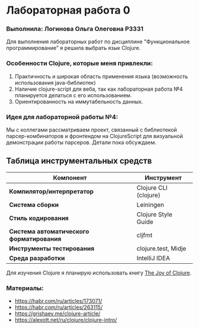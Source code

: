# Лабораторная работа 0
### Выполнила: Логинова Ольга Олеговна P3331

Для выполнения лабораторных работ по дисциплине "Функциональное программирование" я решила выбрать язык Clojure. 

### Особенности Clojure, которые меня привлекли: 
1. Практичность и  широкая область применения языка (возможность использования java-библиотек)
2. Наличие clojure-script для веба, так как лабораторная работа №4 планируется делаться с его использованием.
3. Ориентированность на иммутабельность данных.

### Идея для лабораторной работы №4:
Мы с коллегами рассматриваем проект, связанный с библиотекой парсер-комбинаторов и фронтендом на ClojureScript для визуальной демонстрации работы парсеров. Детали пока обсуждаем.

## Таблица инструментальных средств

| Компонент                        | Инструмент                         |
|----------------------------------|------------------------------------|
| **Компилятор/интерпретатор**     | Clojure CLI (clojure)              |
| **Система сборки**               | Leiningen                          |
| **Стиль кодирования**            | Clojure Style Guide                |
| **Система автоматического форматирования** | cljfmt                    |
| **Инструменты тестирования**     | clojure.test, Midje                |
| **Среда разработки**             | IntelliJ IDEA |

Для изучения Clojure я планирую использовать книгу [The Joy of Clojure](https://k0d.cc/storage/books/Clojure/The%20Joy%20of%20Clojure,%202nd%20Edition.pdf).

### Материалы:
- https://habr.com/ru/articles/173071/
- https://habr.com/ru/articles/263115/
- https://grishaev.me/clojure-article/
- https://alexott.net/ru/clojure/clojure-intro/
